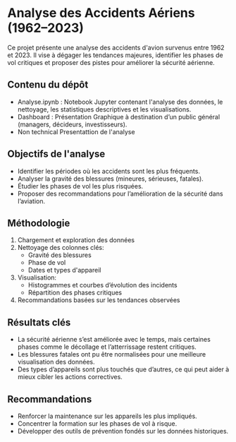 
# Analyse des Accidents Aériens (1962–2023)

Ce projet présente une analyse des accidents d'avion survenus entre 1962 et 2023. Il vise à dégager les tendances majeures, identifier les phases de vol critiques et proposer des pistes pour améliorer la sécurité aérienne.

## Contenu du dépôt

- Analyse.ipynb : Notebook Jupyter contenant l'analyse des données, le nettoyage, les statistiques descriptives et les visualisations.
- Dashboard : Présentation Graphique à destination d’un public général (managers, décideurs, investisseurs).
- Non technical Presentattion de l'analyse
    
## Objectifs de l'analyse

- Identifier les périodes où les accidents sont les plus fréquents.
- Analyser la gravité des blessures (mineures, sérieuses, fatales).
- Étudier les phases de vol les plus risquées.
- Proposer des recommandations pour l’amélioration de la sécurité dans l’aviation.

## Méthodologie

1. Chargement et exploration des données
2. Nettoyage des colonnes clés:
   - Gravité des blessures
   - Phase de vol
   - Dates et types d'appareil
3. Visualisation:
   - Histogrammes et courbes d’évolution des incidents
   - Répartition des phases critiques
4. Recommandations basées sur les tendances observées
## Résultats clés

- La sécurité aérienne s’est améliorée avec le temps, mais certaines phases comme le décollage et l’atterrissage restent critiques.
- Les blessures fatales ont pu être normalisées pour une meilleure visualisation des données.
- Des types d’appareils sont plus touchés que d’autres, ce qui peut aider à mieux cibler les actions correctives.

## Recommandations

- Renforcer la maintenance sur les appareils les plus impliqués.
- Concentrer la formation sur les phases de vol à risque.
- Développer des outils de prévention fondés sur les données historiques.



